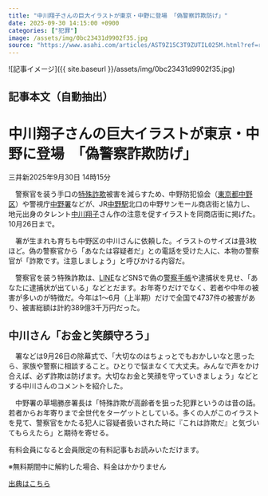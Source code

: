 ```yaml
---
title: "中川翔子さんの巨大イラストが東京・中野に登場 「偽警察詐欺防げ」"
date: 2025-09-30 14:15:00 +0900
categories: ["犯罪"]
image: /assets/img/0bc23431d9902f35.jpg
source: "https://www.asahi.com/articles/AST9Z15C3T9ZUTIL025M.html?ref=rss"
---
```


![記事イメージ]({{ site.baseurl }}/assets/img/0bc23431d9902f35.jpg)

## 記事本文（自動抽出）
<div><main role="main" id="main"><p></p><div class="y_Qv3"><h1>中川翔子さんの巨大イラストが東京・中野に登場　「偽警察詐欺防げ」</h1><p class="mhPng"><span class="H8KYB">三井新</span><span class="UDj4P"><time datetime="2025-09-30T05:15:00.000Z">2025年9月30日 14時15分</time></span></p></div><p id="gsm_above_SnsUtilityArea"></p><p x-component-name="CommentHeadline" x-component-data='{"commentCount":0,"commentators":[],"mode":"pc"}'></p><div class="nfyQp"><p>　警察官を装う手口の<a href="//www.asahi.com/topics/word/%E7%89%B9%E6%AE%8A%E8%A9%90%E6%AC%BA.html" title="特殊詐欺 のトピックスを開く" class="eWgMZ">特殊詐欺</a>被害を減らすため、中野防犯協会（<a href="http://www.asahi.com/area/tokyo/" title="東京都 のトピックスを開く" class="eWgMZ">東京都</a><a href="//www.asahi.com/topics/word/%E4%B8%AD%E9%87%8E%E5%8C%BA.html" title="中野区 のトピックスを開く" class="eWgMZ">中野区</a>）や警視庁<a href="//www.asahi.com/topics/word/%E4%B8%AD%E9%87%8E%E7%BD%B2.html" title="中野署 のトピックスを開く" class="eWgMZ">中野署</a>などが、JR<a href="//www.asahi.com/topics/word/%E4%B8%AD%E9%87%8E%E9%A7%85.html" title="中野駅 のトピックスを開く" class="eWgMZ">中野駅</a>北口の中野サンモール商店街と協力し、地元出身のタレント<a href="//www.asahi.com/topics/word/%E4%B8%AD%E5%B7%9D%E7%BF%94%E5%AD%90.html" title="中川翔子 のトピックスを開く" class="eWgMZ">中川翔子</a>さん作の注意を促すイラストを同商店街に掲げた。10月26日まで。</p><p>　署が生まれも育ちも中野区の中川さんに依頼した。イラストのサイズは畳3枚ほど。偽の警察官から「あなたは容疑者だ」との電話を受けた人に、本物の警察官が「詐欺です。注意しましょう」と呼びかける内容だ。</p><p>　警察官を装う特殊詐欺は、<a href="//www.asahi.com/topics/word/LINE.html" title="LINE のトピックスを開く" class="eWgMZ">LINE</a>などSNSで偽の<a href="//www.asahi.com/topics/word/%E8%AD%A6%E5%AF%9F%E6%89%8B%E5%B8%B3.html" title="警察手帳 のトピックスを開く" class="eWgMZ">警察手帳</a>や逮捕状を見せ、「あなたに逮捕状が出ている」などとだます。お年寄りだけでなく、若者や中年の被害が多いのが特徴だ。今年は1～6月（上半期）だけで全国で4737件の被害があり、被害総額は計約389億3千万円だった。</p><h2 class="smgSC">中川さん「お金と笑顔守ろう」</h2><p>　署などは9月26日の除幕式で、「大切なのはちょっとでもおかしいなと思ったら、家族や警察に相談すること。ひとりで悩まなくて大丈夫。みんなで声をかけ合えば、必ず詐欺は防げます。大切なお金と笑顔を守っていきましょう」などとする中川さんのコメントを紹介した。</p><p>　中野署の草場勝彦署長は「特殊詐欺が高齢者を狙った犯罪というのは昔の話。若者からお年寄りまで全世代をターゲットとしている。多くの人がこのイラストを見て、警察官をかたる犯人に容疑者扱いされた時に『これは詐欺だ』と気づいてもらえたら」と期待を寄せる。</p><p id="_gtm_LastLine"></p></div><p></p><div class="NbZMW"><div class="PxAm1"><p>有料会員になると会員限定の<span>有料記事もお読みいただけます。</span></p></div><p class="eQShK">※無料期間中に解約した場合、料金はかかりません</p></div><p x-component-name="WriterProfile" x-component-data='{"writerProfile":{"writerProfileList":[],"isWriterFollowAvailableMember":false},"isFreeArea":true}'></p><p x-component-name="ArticleCommentList" x-component-data='{"commentCount":0,"commentList":[],"shareUrlBase":"https://www.asahi.com/articles/AST9Z15C3T9ZUTIL025M.html","articleId":"AST9Z15C3T9ZUTIL025M","commentIdParam":"","equalCommentIdIndex":-1,"isAuthorized":true,"isFreePlan":false,"isPaidMember":false,"isPresent":false,"isHazard":false,"freeUrlBase":"//www.asahi.com","digitalUrlBase":"//digital.asahi.com"}'></p></main></div>

[出典はこちら](https://www.asahi.com/articles/AST9Z15C3T9ZUTIL025M.html?ref=rss)
